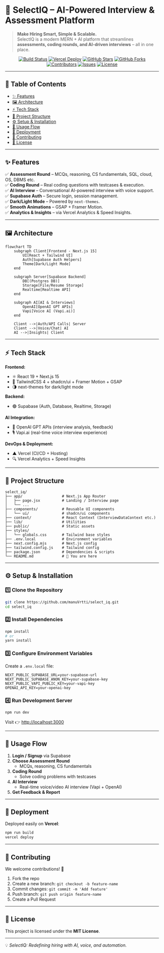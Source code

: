 # 📘 SelectIQ – AI-Powered Interview & Assessment Platform  

> **Make Hiring Smart, Simple & Scalable.**  
SelectIQ is a modern MERN + AI platform that streamlines **assessments, coding rounds, and AI-driven interviews** – all in one place.  

<p align="center">
  <a href="https://github.com/manuVrtti/select_iq/actions"><img src="https://github.com/manuVrtti/select_iq/actions/workflows/ci.yml/badge.svg?branch=main" alt="Build Status"></a>
  <a href="https://select-iq.vercel.app"><img src="https://img.shields.io/badge/Deployed%20on-Vercel-black?logo=vercel" alt="Vercel Deploy"></a>
  <a href="https://github.com/manuVrtti/select_iq/stargazers"><img src="https://img.shields.io/github/stars/manuVrtti/select_iq?style=social" alt="GitHub Stars"></a>
  <a href="https://github.com/manuVrtti/select_iq/network/members"><img src="https://img.shields.io/github/forks/manuVrtti/select_iq?style=social" alt="GitHub Forks"></a>
  <a href="https://github.com/manuVrtti/select_iq/graphs/contributors"><img src="https://img.shields.io/github/contributors/manuVrtti/select_iq" alt="Contributors"></a>
  <a href="https://github.com/manuVrtti/select_iq/issues"><img src="https://img.shields.io/github/issues/manuVrtti/select_iq" alt="Issues"></a>
  <a href="https://github.com/manuVrtti/select_iq/blob/main/LICENSE"><img src="https://img.shields.io/github/license/manuVrtti/select_iq" alt="License"></a>
</p>

---

## 📑 Table of Contents
- [✨ Features](#-features)  
- [🖼️ Architecture](#️-architecture)  
- [⚡ Tech Stack](#-tech-stack)  
- [📂 Project Structure](#-project-structure)  
- [⚙️ Setup & Installation](#️-setup--installation)  
- [🧪 Usage Flow](#-usage-flow)  
- [🚀 Deployment](#-deployment)  
- [🤝 Contributing](#-contributing)  
- [📜 License](#-license)  

---

## ✨ Features  
✅ **Assessment Round** – MCQs, reasoning, CS fundamentals, SQL, cloud, OS, DBMS etc.  
✅ **Coding Round** – Real coding questions with testcases & execution.  
✅ **AI Interview** – Conversational AI-powered interview with voice support.  
✅ **Supabase Auth** – Secure login, session management.  
✅ **Dark/Light Mode** – Powered by `next-themes`.  
✅ **Smooth Animations** – GSAP + Framer Motion.  
✅ **Analytics & Insights** – via Vercel Analytics & Speed Insights.  

---

## 🖼️ Architecture  

```mermaid
flowchart TD
    subgraph Client[Frontend - Next.js 15]
        UI[React + Tailwind UI]
        Auth[Supabase Auth Helpers]
        Theme[Dark/Light Mode]
    end

    subgraph Server[Supabase Backend]
        DB[(Postgres DB)]
        Storage[File/Resume Storage]
        Realtime[Realtime API]
    end

    subgraph AI[AI & Interviews]
        OpenAI[OpenAI GPT APIs]
        Vapi[Voice AI (Vapi.ai)]
    end

    Client -->|Auth/API Calls| Server
    Client -->|Voice/Chat| AI
    AI -->|Insights| Client
```

---

## ⚡ Tech Stack  

**Frontend:**  
- ⚛️ React 19 + Next.js 15  
- 🎨 TailwindCSS 4 + shadcn/ui + Framer Motion + GSAP  
- 🌗 next-themes for dark/light mode  

**Backend:**  
- 🟢 Supabase (Auth, Database, Realtime, Storage)  

**AI Integration:**  
- 🤖 OpenAI GPT APIs (interview analysis, feedback)  
- 🎙️ Vapi.ai (real-time voice interview experience)  

**DevOps & Deployment:**  
- ▲ Vercel (CI/CD + Hosting)  
- 🔍 Vercel Analytics + Speed Insights  

---

## 📂 Project Structure  

```
select_iq/
├── app/                  # Next.js App Router
│   ├── page.jsx          # Landing / Interview page
│   └── ...               
├── components/           # Reusable UI components
│   └── ui/               # shadcn/ui components
├── context/              # React Context (InterviewDataContext etc.)
├── lib/                  # Utilities
├── public/               # Static assets
├── styles/
│   └── globals.css       # Tailwind base styles
├── .env.local            # Environment variables
├── next.config.mjs       # Next.js config
├── tailwind.config.js    # Tailwind config
├── package.json          # Dependencies & scripts
└── README.md             # 📘 You are here
```

---

## ⚙️ Setup & Installation  

### 1️⃣ Clone the Repository  
```bash
git clone https://github.com/manuVrtti/select_iq.git
cd select_iq
```

### 2️⃣ Install Dependencies  
```bash
npm install
# or
yarn install
```

### 3️⃣ Configure Environment Variables  
Create a `.env.local` file:  
```env
NEXT_PUBLIC_SUPABASE_URL=your-supabase-url
NEXT_PUBLIC_SUPABASE_ANON_KEY=your-supabase-key
NEXT_PUBLIC_VAPI_PUBLIC_KEY=your-vapi-key
OPENAI_API_KEY=your-openai-key
```

### 4️⃣ Run Development Server  
```bash
npm run dev
```
Visit 👉 [http://localhost:3000](http://localhost:3000)  

---

## 🧪 Usage Flow  

1. **Login / Signup** via Supabase  
2. **Choose Assessment Round**  
   - MCQs, reasoning, CS fundamentals  
3. **Coding Round**  
   - Solve coding problems with testcases  
4. **AI Interview**  
   - Real-time voice/video AI interview (Vapi + OpenAI)  
5. **Get Feedback & Report**  

---

## 🚀 Deployment  

Deployed easily on **Vercel**:  
```bash
npm run build
vercel deploy
```

---

## 🤝 Contributing  

We welcome contributions! 🎉  

1. Fork the repo  
2. Create a new branch: `git checkout -b feature-name`  
3. Commit changes: `git commit -m 'Add feature'`  
4. Push branch: `git push origin feature-name`  
5. Create a Pull Request  

---

## 📜 License  

This project is licensed under the **MIT License**.  

---

💡 *SelectIQ: Redefining hiring with AI, voice, and automation.*  

